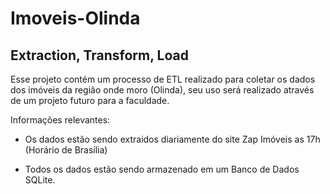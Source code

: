 # Imoveis-Olinda

## Extraction, Transform, Load

Esse projeto contém um processo de ETL realizado para coletar os dados dos imóveis da região onde moro (Olinda), seu uso será realizado através de um projeto futuro para a faculdade.

Informações relevantes:
- Os dados estão sendo extraidos diariamente do site Zap Imóveis as 17h (Horário de Brasília)

- Todos os dados estão sendo armazenado em um Banco de Dados SQLite.
